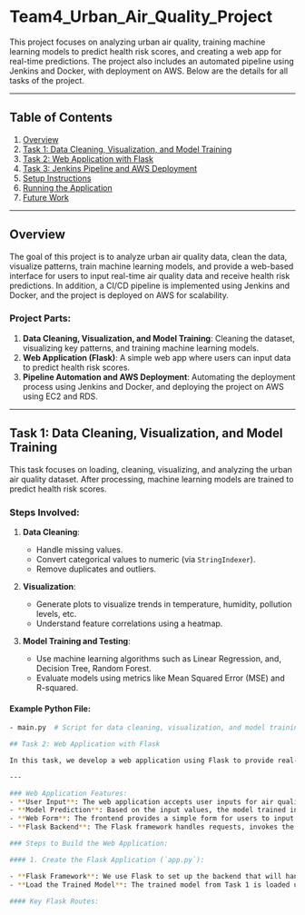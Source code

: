 # Team4_Urban_Air_Quality_Project

This project focuses on analyzing urban air quality, training machine learning models to predict health risk scores, and creating a web app for real-time predictions. The project also includes an automated pipeline using Jenkins and Docker, with deployment on AWS. Below are the details for all tasks of the project.

---

## Table of Contents
1. [Overview](#overview)
2. [Task 1: Data Cleaning, Visualization, and Model Training](#task-1-data-cleaning-visualization-and-model-training)
3. [Task 2: Web Application with Flask](#task-2-web-application-with-flask)
4. [Task 3: Jenkins Pipeline and AWS Deployment](#task-3-jenkins-pipeline-and-aws-deployment)
5. [Setup Instructions](#setup-instructions)
6. [Running the Application](#running-the-application)
7. [Future Work](#future-work)

---

## Overview

The goal of this project is to analyze urban air quality data, clean the data, visualize patterns, train machine learning models, and provide a web-based interface for users to input real-time air quality data and receive health risk predictions. In addition, a CI/CD pipeline is implemented using Jenkins and Docker, and the project is deployed on AWS for scalability.

### Project Parts:
1. **Data Cleaning, Visualization, and Model Training**: Cleaning the dataset, visualizing key patterns, and training machine learning models.
2. **Web Application (Flask)**: A simple web app where users can input data to predict health risk scores.
3. **Pipeline Automation and AWS Deployment**: Automating the deployment process using Jenkins and Docker, and deploying the project on AWS using EC2 and RDS.

---

## Task 1: Data Cleaning, Visualization, and Model Training

This task focuses on loading, cleaning, visualizing, and analyzing the urban air quality dataset. After processing, machine learning models are trained to predict health risk scores.

### Steps Involved:
1. **Data Cleaning**: 
   - Handle missing values.
   - Convert categorical values to numeric (via `StringIndexer`).
   - Remove duplicates and outliers.

2. **Visualization**:
   - Generate plots to visualize trends in temperature, humidity, pollution levels, etc.
   - Understand feature correlations using a heatmap.

3. **Model Training and Testing**:
   - Use machine learning algorithms such as Linear Regression, and, Decision Tree, Random Forest.
   - Evaluate models using metrics like Mean Squared Error (MSE) and R-squared.

#### Example Python File:
```bash
- main.py  # Script for data cleaning, visualization, and model training.

## Task 2: Web Application with Flask

In this task, we develop a web application using Flask to provide real-time health risk predictions based on user input. Users will be able to input air quality data via a web form, and the trained machine learning model will predict the health risk score, which will be displayed on the web page.

---

### Web Application Features:
- **User Input**: The web application accepts user inputs for air quality parameters.
- **Model Prediction**: Based on the input values, the model trained in Task 1 predicts the health risk score.
- **Web Form**: The frontend provides a simple form for users to input required parameters.
- **Flask Backend**: The Flask framework handles requests, invokes the machine learning model, and returns the prediction results to the user.

### Steps to Build the Web Application:

#### 1. Create the Flask Application (`app.py`):

- **Flask Framework**: We use Flask to set up the backend that will handle user requests and predict health risk scores using the trained machine learning model.
- **Load the Trained Model**: The trained model from Task 1 is loaded using `joblib` or `pickle` to make predictions based on user input.

#### Key Flask Routes:
